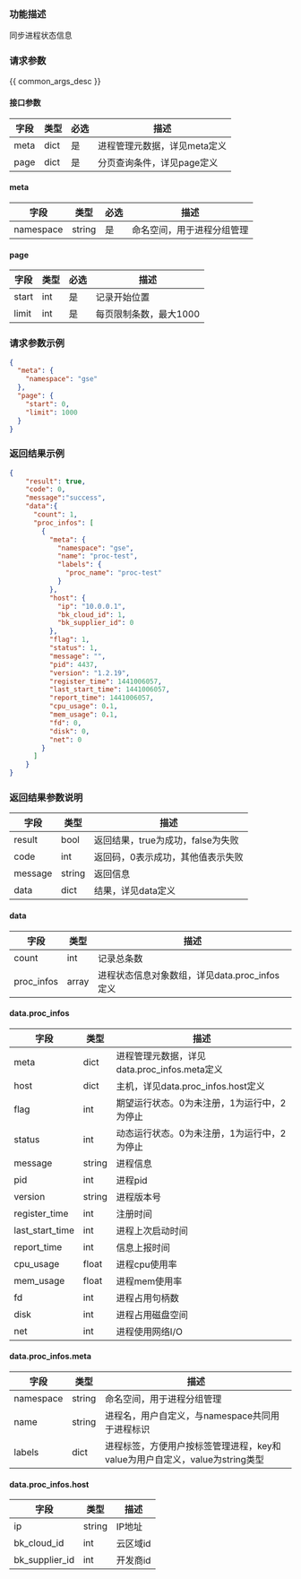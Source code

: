 ### 功能描述

同步进程状态信息

### 请求参数

{{ common_args_desc }}

#### 接口参数

| 字段      |  类型      | 必选   |  描述      |
|-----------|------------|--------|------------|
| meta | dict | 是 | 进程管理元数据，详见meta定义 |
| page | dict | 是 | 分页查询条件，详见page定义 |

#### meta

| 字段      |  类型      | 必选   |  描述      |
|-----------|------------|--------|------------|
| namespace | string | 是 | 命名空间，用于进程分组管理 |

#### page

| 字段      |  类型      | 必选   |  描述      |
|-----------|------------|--------|------------|
| start | int | 是 | 记录开始位置 |
| limit | int | 是 | 每页限制条数，最大1000 |

### 请求参数示例

``` json
{
  "meta": {
	"namespace": "gse"
  },
  "page": {
    "start": 0,
    "limit": 1000
  }
}
```

### 返回结果示例

```json
{
    "result": true,
    "code": 0,
    "message":"success",
    "data":{
      "count": 1,
      "proc_infos": [
        {
          "meta": {
	        "namespace": "gse",
            "name": "proc-test",
            "labels": {
              "proc_name": "proc-test"
            }
          },
          "host": {
            "ip": "10.0.0.1",
            "bk_cloud_id": 1,
            "bk_supplier_id": 0
          },
          "flag": 1,
          "status": 1,
          "message": "",
          "pid": 4437,
          "version": "1.2.19",
          "register_time": 1441006057,
          "last_start_time": 1441006057,
          "report_time": 1441006057,
          "cpu_usage": 0.1,
          "mem_usage": 0.1,
          "fd": 0,
          "disk": 0,
          "net": 0
        }
      ]
    }
}
```

### 返回结果参数说明

| 字段      | 类型      | 描述      |
|-----------|-----------|-----------|
|result| bool | 返回结果，true为成功，false为失败 |
|code|int|返回码，0表示成功，其他值表示失败|
|message|string|返回信息|
|data|dict| 结果，详见data定义 |

#### data

| 字段      | 类型      | 描述      |
|-----------|-----------|-----------|
| count | int | 记录总条数 |
| proc_infos | array | 进程状态信息对象数组，详见data.proc_infos定义 |

#### data.proc_infos

| 字段      | 类型      | 描述      |
|-----------|-----------|-----------|
| meta | dict | 进程管理元数据，详见data.proc_infos.meta定义 |
| host | dict | 主机，详见data.proc_infos.host定义 |
| flag | int | 期望运行状态。0为未注册，1为运行中，2为停止 |
| status | int | 动态运行状态。0为未注册，1为运行中，2为停止 |
| message | string | 进程信息 |
| pid | int | 进程pid |
| version | string | 进程版本号 |
| register_time | int | 注册时间 |
| last_start_time | int | 进程上次启动时间 |
| report_time | int | 信息上报时间 |
| cpu_usage | float | 进程cpu使用率 |
| mem_usage | float | 进程mem使用率 |
| fd | int | 进程占用句柄数 |
| disk | int | 进程占用磁盘空间 |
| net | int | 进程使用网络I/O |

#### data.proc_infos.meta

| 字段      | 类型      | 描述      |
|-----------|-----------|-----------|
| namespace | string | 命名空间，用于进程分组管理 |
| name | string | 进程名，用户自定义，与namespace共同用于进程标识 |
| labels | dict | 进程标签，方便用户按标签管理进程，key和value为用户自定义，value为string类型 |

#### data.proc_infos.host

| 字段      | 类型      | 描述      |
|-----------|-----------|-----------|
| ip | string | IP地址 |
| bk_cloud_id | int |  云区域id |
| bk_supplier_id | int | 开发商id |